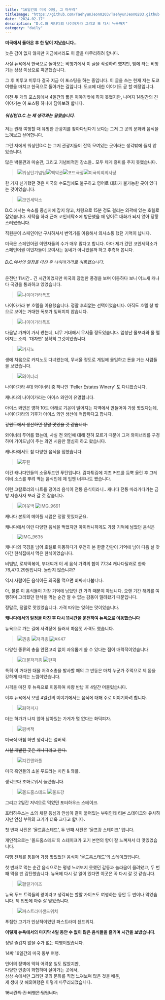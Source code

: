 ```yaml
---
title: "16일간의 미국 여행, 그 마무리"
titleImage: "https://github.com/TaehyunJeon0203/TaehyunJeon0203.github.io/assets/84451999/2eafa4be-deaa-43d3-85b4-d45e62d33b81"
date: "2024-02-17"
description: "D.C.와 캐나다의 나이아가라 그리고 또 다시 뉴욕까지"
category: "daily"
---
```


**미국에서 돌아온 후 한 달이 지났습니다..**

늦은 감이 없지 않지만 지금에서라도 이 글을 마무리하려 합니다.

사실 뉴욕에서 한국으로 돌아오는 비행기에서 이 글을 작성하려 했지만, 밤에 타는 비행기는 상상 이상으로 피곤했습니다.

그 후 미루고 미루다 결국 지금 이 포스팅을 하는 중입니다. 이 글을 쓰는 현재 저는 도쿄 여행을 마치고 한국으로 돌아가는 길입니다. 도쿄에 대한 이야기도 곧 할 예정입니다.

이전 두 개의 포스팅에서 4일간의 짧은 이야기밖에 하지 못했지만, 나머지 14일간의 긴 이야기는 이 포스팅 하나에 담아보려 합니다.

##### 워싱턴 D.C.는 제 생각과는 달랐습니다.

저는 원래 여행할 때 유명한 관광지를 찾아다닌다기 보다는 그저 그 곳의 문화와 음식을 느껴보고 싶어합니다.

그런 저에게 워싱턴D.C.는 그저 관광지들이 잔뜩 모여있는 곳이라는 생각밖에 들지 않았습니다.

많은 박물관과 미술관, 그리고 기념비적인 장소들.. 모두 제게 흥미를 주지 못했습니다.

> ![워싱턴기념탑](https://github.com/TaehyunJeon0203/TaehyunJeon0203.github.io/assets/84451999/7f4ef5ba-8dc9-43e0-b026-d3be78af08dc)![백악관](https://github.com/TaehyunJeon0203/TaehyunJeon0203.github.io/assets/84451999/0dd353ef-03e4-48f2-90bf-d959977750b4)![포드극장](https://github.com/TaehyunJeon0203/TaehyunJeon0203.github.io/assets/84451999/e0dfda74-125d-4ecc-a0f8-d297af1584f4)![미국의회의사당](https://github.com/TaehyunJeon0203/TaehyunJeon0203.github.io/assets/84451999/650603c0-2eac-45b3-98bb-00d4d829ae21)

한 가지 신기했던 것은 미국의 수도임에도 불구하고 영어로 대화가 불가능한 곳이 있다는 것이었습니다.

> ![코인세탁소](https://github.com/TaehyunJeon0203/TaehyunJeon0203.github.io/assets/84451999/2784c46e-9207-4a88-bc17-accd54f4e1f3)

D.C.에서는 숙소를 중심지에 잡지 않고, 차량으로 15분 정도 걸리는 외곽에 있는 호텔로 잡았습니다. 세탁을 하러 근처 코인세탁소에 방문했을 때 영어로 대화가 되지 않아 당황스러웠습니다.

직원분이 스페인어만 구사하셔서 번역기를 이용해서 의사소통 했던 기억이 납니다.

미국은 스페인어권 이민자들의 수가 매우 많다고 합니다. 아마 제가 갔던 코인세탁소가 스페인어권 이민자들이 모여사는 동네가 아니었을까 하고 추측해 봅니다.

###### D.C.에서의 일정을 마친 후 나이아가라로 이동했습니다.

운전만 11시간.. 긴 시간이었지만 미국의 장엄한 풍경을 보며 이동하다 보니 어느새 캐나다 국경을 통과하고 있었습니다.

> ![나이아가라폭포](https://github.com/TaehyunJeon0203/TaehyunJeon0203.github.io/assets/84451999/2eafa4be-deaa-43d3-85b4-d45e62d33b81)

나이아가라 뷰 호텔을 이용했습니다. 정말 후회없는 선택이었습니다. 아직도 호텔 창 밖으로 보이는 거대한 폭포가 잊혀지지 않습니다.

> ![나이아가라폭포](https://github.com/TaehyunJeon0203/TaehyunJeon0203.github.io/assets/84451999/a0268753-082e-4363-b3ba-0506b91dce1b)

다음날 가까이 가서 봤는데, 너무 거대해서 무서울 정도였습니다. 엄청난 물보라와 물 떨어지는 소리. '대자연' 정확히 그것이었습니다.

> ![카지노](https://github.com/TaehyunJeon0203/TaehyunJeon0203.github.io/assets/84451999/825b4e6f-b9d3-4fca-b37a-020ee885787e)

생에 처음으로 카지노도 다녀왔는데, 무서울 정도로 게임에 몰입하고 돈을 거는 사람들을 보았습니다.

> ![와이너리](https://github.com/TaehyunJeon0203/TaehyunJeon0203.github.io/assets/84451999/f592de94-91b5-417a-8bdb-1389e8e18ed6)

나이아가라 4대 와이너리 중 하나인 'Peller Estates Winery' 도 다녀왔습니다.

캐나다의 나이이가라는 아이스 와인이 유명합니다.

아이스 와인은 영하 10도 아래로 기온이 떨어지는 지역에서 만들어야 가장 맛있다는데, 나이아가라의 기후가 아이스 와인 생산에 적합하다고 합니다.

~~강원도에서 생산하면 정말 맛있을 것 같습니다.~~

와이너리 투어를 했는데, 사실 전 와인에 대해 전혀 모르기 때문에 그저 와이너리를 구경하며 가이드님이 주는 와인 시음만 열심히 하고 왔습니다.

캐나다에서도 참 다양한 음식을 접했습니다.

> ![푸틴](https://github.com/TaehyunJeon0203/TaehyunJeon0203.github.io/assets/84451999/fcac8a7d-86f9-42f4-9fa0-11ed5f25d8c6)

이건 캐나다인들의 소울푸드인 푸틴입니다. 감자튀김에 치즈 커드를 듬뿍 올린 후 그레이비 소스를 뿌려 먹는 음식인데 제 입엔 너무나도 짰습니다.

이런 고칼로리의 나트륨 덩어리 음식이 전통 음식이라니.. 캐나다 전통 따라가다가는 금방 저승사자 보러 갈 것 같습니다.

> ![아웃백](https://github.com/TaehyunJeon0203/TaehyunJeon0203.github.io/assets/84451999/e44c6bb0-c722-4c86-868b-b6347be04d46) ![IMG_9691](https://github.com/TaehyunJeon0203/TaehyunJeon0203.github.io/assets/84451999/7b16ee93-7fbc-4034-8dad-51638ba11a0b)

캐나다 본토의 메이플 시럽은 정말 맛있더군요.

캐나다에서 이런 다양한 음식을 먹었지만 아이러니하게도 가장 기억에 남았던 음식은

> ![IMG_9635](https://github.com/TaehyunJeon0203/TaehyunJeon0203.github.io/assets/84451999/81c7a1ba-89a6-4d62-aca5-1dc8e6d938f4)

캐나다의 국경을 넘어 호텔로 이동하다가 우연히 본 한글 간판이 기억에 남아 다음 날 찾아간 한식집에서 먹은 한식이었습니다.

비빔밥, 로제떡볶이, 부대찌개 이 세 음식 가격의 합이 77.34 캐나다달러로 한화 76,470.29원입니다. 놀랍지 않습니까?

역시 사람이든 음식이든 외국물 먹으면 비싸지나봅니다.

아, 물론 이 음식들이 가장 기억에 남았던 건 가격 때문이 아닙니다. 오랜 기간 해외를 여행하며 그리웠던 한식을 먹는 순간 알 수 없는 감동이 밀려왔기 때문입니다.

정말로, 정말로 맛있었습니다. 가격 따위는 잊히는 맛이었습니다.

**캐나다에서의 일정을 마친 후 다시 11시간을 운전하여 뉴욕으로 이동했습니다**

뉴욕으로 가는 길에 사격장에 들러서 마음껏 사격도 했습니다.

> ![권총](https://github.com/TaehyunJeon0203/TaehyunJeon0203.github.io/assets/84451999/50dc62a6-7217-47c8-9864-b56e732bf9ae) ![저격총](https://github.com/TaehyunJeon0203/TaehyunJeon0203.github.io/assets/84451999/a032f450-3861-4283-bd98-414e2009b7b7) ![AK47](https://github.com/TaehyunJeon0203/TaehyunJeon0203.github.io/assets/84451999/f9db8763-59c1-4277-8617-da599d93f875)

다양한 종류의 총을 안전고리 없이 자유롭게 쏠 수 있다는 점이 매력적이었습니다

> ![대물저격총](https://github.com/TaehyunJeon0203/TaehyunJeon0203.github.io/assets/84451999/a9ed9c8e-0c45-4adb-ac07-3f5ed6a3106a) ![탄피](https://github.com/TaehyunJeon0203/TaehyunJeon0203.github.io/assets/84451999/70dce2f4-92fd-485a-b2b3-5e868561a980)

특히 이 거대한 대물 저격소총을 발사할 때의 그 반동은 마치 누군가 주먹으로 제 몸을 강하게 때리는 느낌이었습니다.

사격을 마친 후 뉴욕으로 이동하여 차량 반납 후 4일간 머물렀습니다.

이후 뉴욕에서 보낸 4일간의 이야기에서는 음식에 대해 주로 이야기하려 합니다.

> ![화덕피자](https://github.com/TaehyunJeon0203/TaehyunJeon0203.github.io/assets/84451999/cf94b645-5d56-49eb-ac6e-142739bc1526)

더는 허가가 나지 않아 남아있는 가게가 몇 없다는 화덕피자.

> ![럼버잭](https://github.com/TaehyunJeon0203/TaehyunJeon0203.github.io/assets/84451999/84fe0853-730a-4832-aa4e-362b082623ff)

미국식 아침 하면 생각나는 럼버잭.

~~사실 개발된 곳은 캐나다라고 한다.~~

> ![치킨앤와플](https://github.com/TaehyunJeon0203/TaehyunJeon0203.github.io/assets/84451999/1a024d4c-d540-455f-8ef0-bb228440d485)

미국 흑인들의 소울 푸드라는 치킨 & 와플.

생각보다 조화로워서 놀랐습니다.

> ![올드홈스테드](https://github.com/TaehyunJeon0203/TaehyunJeon0203.github.io/assets/84451999/cfd438f7-8423-4692-9110-6cdea6836e1f) ![울프강](https://github.com/TaehyunJeon0203/TaehyunJeon0203.github.io/assets/84451999/2d667bb1-6669-41b5-a214-aee4950c581e)

그리고 2일간 저녁으로 먹었던 포터하우스 스테이크.

포터하우스는 소의 채끝 등심과 안심이 같이 붙어있는 부위인데 티본 스테이크와 유사하지만 안심 부위의 크기가 더욱 크다고 합니다.

첫 번째 사진은 '올드홈스테드', 두 번째 사진은 '울프강 스테이크' 입니다.

개인적으로는 '올드홈스테드'의 스테이크가 고기 본연의 향이 잘 느껴져서 더 맛있었습니다.

여행 전체를 통틀어 가장 맛있었던 음식이 '올드홈스테드'의 스테이크입니다.

첫 번째로 먹는 순간 음식으로는 평생 느껴보지 못했던 감동과 놀라움이 몰려왔고, 두 번째 먹을 땐 감탄했습니다. 뉴욕에 다시 갈 일이 있다면 이곳은 꼭 다시 갈 것 같습니다.

> ![할랄가이즈](https://github.com/TaehyunJeon0203/TaehyunJeon0203.github.io/assets/84451999/39743290-f382-4120-a1c2-0df994dd0c6a)

뉴욕 푸드 트럭들의 왕이라고 생각되는 할랄 가이즈도 여행하는 동안 두 번이나 먹었습니다. 제 입맛에 아주 잘 맞았습니다.

> ![파스트라미샌드위치](https://github.com/TaehyunJeon0203/TaehyunJeon0203.github.io/assets/84451999/ff3da976-9756-44d2-9c0f-81ed5ebb5295)

푸짐한 고기가 인상적이었던 파스트라미 샌드위치.

**이렇게 뉴욕에서의 마지막 4일 동안 수 없이 많은 음식들을 즐기며 시간을 보냈습니다.**

정말 즐겁지 않을 수가 없는 여행이었습니다.

14박 16일간의 미국 동부 여행.

언어의 장벽에 막혀 어려운 일도 많았지만,</br>다양한 인종이 화합하며 살아가는 곳에서,</br> 상상 속에서만 그리던 곳의 문화를 직접 느껴보며 많은 것을 배운,</br>제 생에 첫 해외여행은
이렇게 마무리되었습니다.

~~16시간의 긴 비행은 덤입니다.~~
